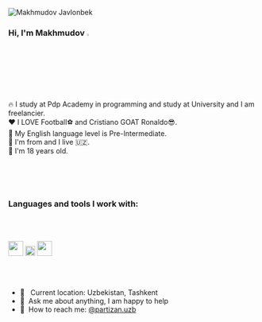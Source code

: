 <p align="left"> <img src="https://komarev.com/ghpvc/?username=casanovapartizan07&label=Profile%20views&color=0e75b6&style=flat" alt="Makhmudov Javlonbek" /> </p>

### Hi, I'm Makhmudov  <img src="https://media.giphy.com/media/hvRJCLFzcasrR4ia7z/giphy.gif" width="3%">

🔥 I study at Pdp Academy in programming and study at University and I am freelancier. <br />
❤️ I LOVE Football⚽ and Cristiano GOAT Ronaldo😎. <br/>
📕 My English language level is Pre-Intermediate. <br/>
📍 I'm from  and I live 	&#x1f1fa;&#x1f1ff;. <br/>
👶 I'm 18 years old.

<br />

<a href="https://www.telegram.com/c/xxxmakhmudovv07" target="_blank">
</a>

<br />
<br />

### Languages and tools I work with:

<br />
<br />

<code><img src="https://www.freepnglogos.com/uploads/html5-logo-png/html5-logo-html-logo-10.png" width="30px"></code>
<code><img src="https://batflat.org/themes/default/img/css-logo.png" width="20px"></code>
<code><img src="https://www.nicepng.com/png/full/377-3771906_sass-sass-sass-sass-logo-white-png.png" width="30px"></code>


<br />
<br />

- 📍 &nbsp; Current location: Uzbekistan, Tashkent
- 📝&nbsp; Ask me about anything, I am happy to help
- 📨&nbsp; How to reach me: [@partizan.uzb](https://instagram.com/partizan.uzb/)
